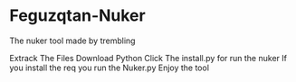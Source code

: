 # Feguzqtan-Nuker
The nuker tool made by trembling 

Extrack The Files
Download Python
Click The install.py for run the nuker
If you install the req you run the Nuker.py
Enjoy the tool
